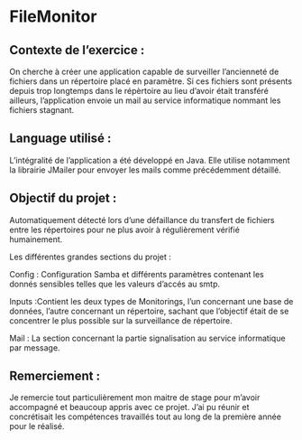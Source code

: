 # FileMonitor

## Contexte de l’exercice :  

On cherche à créer une application capable de surveiller l’ancienneté de fichiers dans un répertoire placé
en paramètre. Si ces fichiers sont présents depuis trop longtemps dans le répèrtoire au lieu d’avoir était transféré ailleurs, l’application envoie un mail au service informatique nommant les fichiers stagnant.




## Language utilisé : 
L’intégralité de l’application a été développé en Java. Elle utilise notamment la librairie JMailer pour envoyer les mails comme précédemment détaillé.

## Objectif du projet : 
Automatiquement détecté lors d’une défaillance du transfert de fichiers entre les répertoires pour ne plus avoir à régulièrement vérifié humainement. 

Les différentes grandes sections du projet : 

Config : Configuration Samba et différents paramètres contenant les donnés sensibles telles que les valeurs d’accés au smtp.

Inputs :Contient les deux types de Monitorings, l’un concernant une base de données, l’autre concernant un répertoire, sachant que l’objectif était de se concentrer le plus possible sur la surveillance de répertoire.

Mail : La section concernant la partie signalisation au service informatique par message. 
 






 



## Remerciement : 
Je remercie tout particulièrement mon maitre de stage pour m’avoir accompagné et beaucoup appris avec ce projet. J’ai pu réunir et concrétisait les compétences travaillés tout au long de la première année pour le réalisé.




